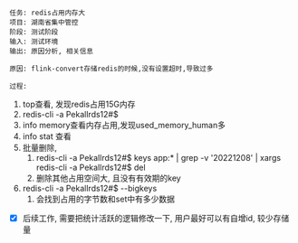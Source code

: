 	任务: redis占用内存大
	项目: 湖南省集中管控
	阶段: 测试阶段
	输入: 测试环境
	输出: 原因分析, 相关信息

	原因: flink-convert存储redis的时候,没有设置超时,导致过多

	过程: 
1. top查看, 发现redis占用15G内存
2. redis-cli -a Pekallrds12#$
3. info memory查看内存占用,发现used_memory_human多
4. info stat 查看
5. 批量删除,
	1.  redis-cli -a Pekallrds12#$ keys app:*  | grep -v '20221208' | xargs redis-cli -a Pekallrds12#$ del
	2. 删除其他占用空间大, 且没有有效期的key
6.  redis-cli -a Pekallrds12#$ --bigkeys
	1. 会找到占用的字节数和set中有多少数据

- [x] 后续工作, 需要把统计活跃的逻辑修改一下, 用户最好可以有自增id, 较少存储量  